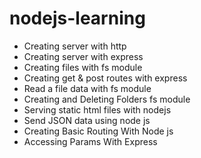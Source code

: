 # nodejs-learning

- Creating server with http
- Creating server with express
- Creating files with fs module
- Creating get & post routes with express
- Read a file data with fs module
- Creating and Deleting Folders fs module
- Serving static html files with nodejs
- Send JSON data using node js
- Creating Basic Routing With Node js
- Accessing Params With Express
